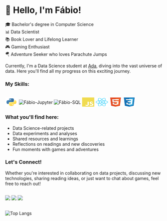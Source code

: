 # 👋 Hello, I'm Fábio!

🎓 Bachelor's degree in Computer Science  
📊 Data Scientist  
📚 Book Lover and Lifelong Learner  
🎮 Gaming Enthusiast  
🪂 Adventure Seeker who loves Parachute Jumps  

Currently, I'm a Data Science student at [Ada](https://www.linkedin.com/school/adatechbr/), diving into the vast universe of data. Here you'll find all my progress on this exciting journey.

### My Skills:

<div style="display: inline_block"><br>
  <img align="center" alt="Rafa-Python" height="30" width="40" src="https://raw.githubusercontent.com/devicons/devicon/master/icons/python/python-original.svg">
  <img align="center" alt="Fábio-Jupyter" height="30" width="40" src="https://cdn.jsdelivr.net/gh/devicons/devicon@latest/icons/jupyter/jupyter-original-wordmark.svg"/>
  <img align="center" alt="Fábio-SQL" height="30" width="40" src="https://cdn.jsdelivr.net/gh/devicons/devicon@latest/icons/mysql/mysql-original-wordmark.svg" />
  <img align="center" alt="Fábio-Js" height="30" width="40" src="https://raw.githubusercontent.com/devicons/devicon/master/icons/javascript/javascript-plain.svg">  
  <img align="center" alt="Fábui-React" height="30" width="40" src="https://raw.githubusercontent.com/devicons/devicon/master/icons/react/react-original.svg">
  <img align="center" alt="Fábio-HTML" height="30" width="40" src="https://raw.githubusercontent.com/devicons/devicon/master/icons/html5/html5-original.svg">
  <img align="center" alt="Fábio-CSS" height="30" width="40" src="https://raw.githubusercontent.com/devicons/devicon/master/icons/css3/css3-original.svg">    
</div>


### What you'll find here:

- Data Science-related projects
- Data experiments and analyses
- Shared resources and learnings
- Reflections on readings and new discoveries
- Fun moments with games and adventures

### Let's Connect!

Whether you're interested in collaborating on data projects, discussing new technologies, sharing reading ideas, or just want to chat about games, feel free to reach out!

##
<div> 
  <a href="https://www.instagram.com/fabioduartte/" target="_blank"><img src="https://img.shields.io/badge/-Instagram-%23E4405F?style=for-the-badge&logo=instagram&logoColor=white" target="_blank"></a>
  <a href = "mailto:freitasfdf28@gmail.com"><img src="https://img.shields.io/badge/-Gmail-%23333?style=for-the-badge&logo=gmail&logoColor=white" target="_blank"></a>
  <a href="https://www.linkedin.com/in/fabioduartefreitas/" target="_blank"><img src="https://img.shields.io/badge/-LinkedIn-%230077B5?style=for-the-badge&logo=linkedin&logoColor=white" target="_blank"></a> 
</div>

##

![Top Langs](https://github-readme-stats.vercel.app/api/top-langs/?username=FabioDuartte&layout=compact)

